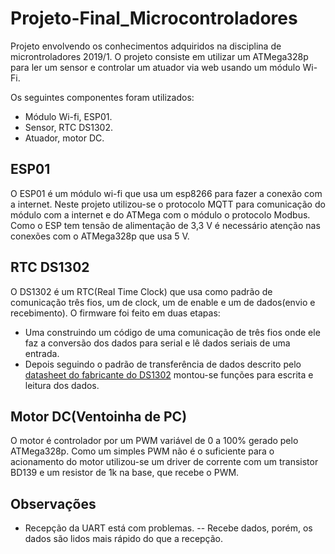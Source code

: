 # Projeto-Final_Microcontroladores
Projeto envolvendo os conhecimentos adquiridos na disciplina de microntroladores 2019/1.
O projeto consiste em utilizar um ATMega328p para ler um sensor e controlar um atuador via web usando um módulo Wi-Fi.

Os seguintes componentes foram utilizados:
- Módulo Wi-fi, ESP01.
- Sensor, RTC DS1302.
- Atuador, motor DC.

## ESP01
O ESP01 é um módulo wi-fi que usa um esp8266 para fazer a conexão com a internet.
Neste projeto utilizou-se o protocolo MQTT para comunicação do módulo com a internet e do ATMega com o módulo o  protocolo Modbus.
Como o ESP tem tensão de alimentação de 3,3 V é necessário atenção nas conexões com o ATMega328p que usa 5 V.

## RTC DS1302
O DS1302 é um RTC(Real Time Clock) que usa como padrão de comunicação três fios, um de clock, um de enable e um de dados(envio e recebimento).
O firmware foi feito em duas etapas:
- Uma construindo um código de uma comunicação de três fios onde ele faz a conversão dos dados para serial e lê dados seriais de uma entrada.
- Depois seguindo o padrão de transferência de dados descrito pelo [datasheet do fabricante do DS1302](https://datasheets.maximintegrated.com/en/ds/DS1302.pdf)
montou-se funções para escrita e leitura dos dados.

## Motor DC(Ventoinha de PC)
O motor é controlador por um PWM variável de 0 a 100% gerado pelo ATMega328p.
Como um simples PWM não é o suficiente para o acionamento do motor utilizou-se um driver de corrente com um transistor BD139 e um resistor de 1k na base, que recebe o PWM.

## Observações
- Recepção da UART está com problemas.
-- Recebe dados, porém, os dados são lidos mais rápido do que a recepção.